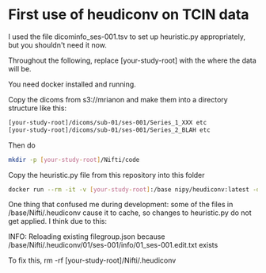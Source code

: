 # First use of heudiconv on TCIN data

I used the file dicominfo_ses-001.tsv to set up heuristic.py appropriately, but you shouldn't need it now.

Throughout the following, replace [your-study-root] with the where the data will be.

You need docker installed and running.

Copy the dicoms from s3://mrianon and make them into a directory structure like this:
``` bash
[your-study-root]/dicoms/sub-01/ses-001/Series_1_XXX etc
[your-study-root]/dicoms/sub-01/ses-001/Series_2_BLAH etc
```

Then do
``` bash
mkdir -p [your-study-root]/Nifti/code
```
Copy the heuristic.py file from this repository into this folder

``` bash
docker run --rm -it -v [your-study-root]:/base nipy/heudiconv:latest -d /base/dicoms/sub-{subject}/ses-{session}//.dcm -o /base/Nifti/ -f /base/Nifti/code/heuristic.py -s 01 -ss 001 -c dcm2niix -b --overwrite
```
 
One thing that confused me during development: some of the files in /base/Nifti/.heudiconv cause it to cache, so changes to heuristic.py do not get applied. I think due to this:  

INFO: Reloading existing filegroup.json because /base/Nifti/.heudiconv/01/ses-001/info/01_ses-001.edit.txt exists

To fix this, rm -rf [your-study-root]/Nifti/.heudiconv
